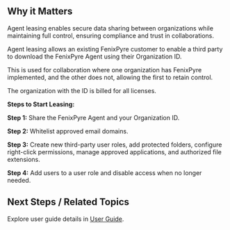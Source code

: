 
## Why it Matters
Agent leasing enables secure data sharing between organizations while maintaining full control, ensuring compliance and trust in collaborations.

Agent leasing allows an existing FenixPyre customer to enable a third party to download the FenixPyre Agent using their Organization ID.

This is used for collaboration where one organization has FenixPyre implemented, and the other does not, allowing the first to retain control.

The organization with the ID is billed for all licenses.

**Steps to Start Leasing:**

**Step 1:** Share the FenixPyre Agent and your Organization ID.

**Step 2:** Whitelist approved email domains.

**Step 3:** Create new third-party user roles, add protected folders, configure right-click permissions, manage approved applications, and authorized file extensions.

**Step 4:** Add users to a user role and disable access when no longer needed.

## Next Steps / Related Topics
Explore user guide details in [User Guide](/05-user-guide/index.md).
